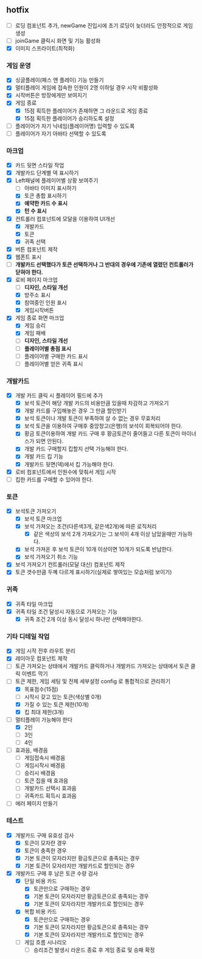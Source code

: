 ## hotfix
- [ ] 로딩 컴포넌트 추가, newGame 진입시에 초기 로딩이 늦더라도 안정적으로 게임 생성
- [ ] joinGame 클릭시 화면 및 기능 활성화
- [x] 이미지 스프라이트(최적화)

### 게임 운영
- [x] 싱글플레이(패스 앤 플레이) 기능 만들기
- [x] 멀티플레이 게임에 접속한 인원이 2명 이하일 경우 시작 비활성화
- [x] 시작버튼은 방장에게만 보여지기
- [x] 게임 종료
  - [x] 15점 획득한 플레이어가 존재하면 그 라운드로 게임 종료
  - [x] 15점 획득한 플레이어가 승리하도록 설정
- [ ] 플레이어가 자기 닉네임(플레이어명) 입력할 수 있도록
- [ ] 플레이어가 자기 아바타 선택할 수 있도록

### 마크업
- [x] 카드 뒷면 스타일 작업
- [x] 개발카드 단계별 덱 표시하기
- [x] Left패널에 플레이어별 상황 보여주기
  - [ ] 아바타 이미지 표시하기
  - [x] 토큰 총합 표시하기
  - [x] **예약한 카드 수 표시**
  - [x] **턴 수 표시**
- [x] 컨트롤러 컴포넌트에 모달을 이용하여 UI개선
  - [x] 개발카드
  - [x] 토큰
  - [x] 귀족 선택
- [x] 버튼 컴포넌트 제작
- [x] 웹폰트 표시
- [ ] **개발카드 선택했다가 토큰 선택하거나 그 반대의 경우에 기존에 열렸던 컨트롤러가 닫혀야 한다.**
- [x] 로비 페이지 마크업
  - [ ] **디자인, 스타일 개선**
  - [x] 방주소 표시
  - [x] 참여중인 인원 표시
  - [x] 게임시작버튼
- [x] 게임 종료 화면 마크업
  - [x] 게임 승리
  - [x] 게임 패배
  - [ ] **디자인, 스타일 개선**
  - [ ] **플레이어별 총점 표시**
  - [ ] 플레이어별 구매한 카드 표시
  - [ ] 플레이어별 얻은 귀족 표시

### 개발카드
- [x] 개발 카드 클릭 시 플레이어 필드에 추가
  - [x] 보석 토큰이 해당 개발 카드의 비용만큼 있을때 차감하고 가져오기
  - [x] 개발 카드를 구입해놓은 경우 그 만큼 할인받기
  - [x] 보석 토큰이나 개발 토큰이 부족하여 살 수 없는 경우 무효처리
  - [x] 보석 토큰을 이용하여 구매후 중앙창고(은행)의 보석이 회복되어야 한다.
  - [x] 황금 토큰이용하여 개발 카드 구매 후 황금토큰이 줄어들고 다른 토큰이 마이너스가 되면 안된다.
  - [x] 개발 카드 구매할지 킵할지 선택 가능해야 한다.
  - [x] 개발 카드 킵 기능
  - [x] 개발카드 뒷면(덱)에서 킵 가능해야 한다.
- [x] 로비 컴포넌트에서 인원수에 맞춰서 게임 시작
- [ ] 킵한 카드를 구매할 수 있어야 한다.

### 토큰
- [x] 보석토큰 가져오기
  - [x] 보석 토큰 마크업
  - [x] 보석 가져오는 조건(다른색3개, 같은색2개)에 따른 로직처리
    - [x] 같은 색상의 보석 2개 가져오기는 그 보석이 4개 이상 남았을때만 가능하다.
  - [x] 보석 가져온 후 보석 토큰이 10개 이상이면 10개가 되도록 반납한다.
  - [x] 보석 가져오기 취소 기능
- [x] 보석 가져오기 컨트롤러(모달 대신) 컴포넌트 제작
- [x] 토큰 갯수만큼 두꼐 다르게 표시하기(실제로 쌓여있는 모습처럼 보이기)

### 귀족
- [x] 귀족 타일 마크업
- [x] 귀족 타일 조건 달성시 자동으로 가져오는 기능
  - [x] 귀족 조건 2개 이상 동시 달성시 하나만 선택해야한다.

### 기타 디테일 작업
- [x] 게임 시작 전후 라우트 분리
- [x] 레이아웃 컴포넌트 제작
- [ ] 토큰 가져오는 상태에서 개발카드 클릭하거나 개발카드 가져오는 상태에서 토큰 클릭 이벤트 막기
- [ ] 토큰 제한, 게임 세팅 및 전체 세부설정 config 로 통합적으로 관리하기
  - [x] 목표점수(15점)
  - [ ] 시작시 갖고 있는 토큰(색상별 0개)
  - [x] 가질 수 있는 토큰 제한(10개)
  - [x] 킵 최대 제한(3개)
- [ ] 멀티플레이 가능해야 한다
  - [x] 2인
  - [ ] 3인
  - [ ] 4인
- [ ] 효과음, 배경음
  - [ ] 게임접속시 배경음
  - [ ] 게임시작시 배경음
  - [ ] 승리시 배경음
  - [ ] 토큰 집을 때 효과음
  - [ ] 개발카드 선택시 효과음
  - [ ] 귀족카드 획득시 효과음
- [ ] 에러 페이지 만들기

### 테스트
- [x] 개발카드 구매 유효성 검사
  - [x] 토큰이 모자란 경우
  - [x] 토큰이 충족한 경우
  - [x] 기본 토큰이 모자라지만 황금토큰으로 충족되는 경우
  - [x] 기본 토큰이 모자라지만 개발카드로 할인되는 경우
- [x] 개발카드 구매 후 남은 토큰 수량 검사
  - [x] 단일 비용 카드
    - [x] 토큰만으로 구매하는 경우
    - [x] 기본 토큰이 모자라지만 황금토큰으로 충족되는 경우
    - [x] 기본 토큰이 모자라지만 개발카드로 할인되는 경우
  - [x] 복합 비용 카드
    - [x] 토큰만으로 구매하는 경우
    - [x] 기본 토큰이 모자라지만 황금토큰으로 충족되는 경우
    - [x] 기본 토큰이 모자라지만 개발카드로 할인되는 경우
  - [ ] 게임 흐름 시나리오
    - [ ] 승리조건 발생시 라운드 종료 후 게임 종료 및 승패 확정